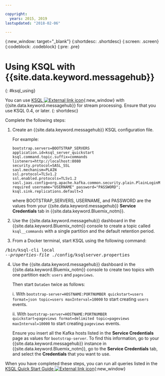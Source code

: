 ```yaml
---

copyright:
  years: 2015, 2019
lastupdated: "2018-02-06"

---
```


{:new_window: target="_blank"}
{:shortdesc: .shortdesc}
{:screen: .screen}
{:codeblock: .codeblock}
{:pre: .pre}

# Using KSQL with {{site.data.keyword.messagehub}}
{: #ksql_using}

You can use [KSQL ![External link icon](../../icons/launch-glyph.svg "External link icon")](https://github.com/confluentinc/ksql){:new_window} with {{site.data.keyword.messagehub}} for stream processing. Ensure that you use KSQL 0.4, or later. 
{: shortdesc}

Complete the following steps:

1. Create an {{site.data.keyword.messagehub}} KSQL configuration file.

    For example:
    ```
    bootstrap.servers=BOOTSTRAP_SERVERS
    application.id=ksql_server_quickstart
    ksql.command.topic.suffix=commands
    listeners=http://localhost:8080
    security.protocol=SASL_SSL
    sasl.mechanism=PLAIN
    ssl.protocol=TLSv1.2
    ssl.enabled.protocols=TLSv1.2
    sasl.jaas.config=org.apache.kafka.common.security.plain.PlainLoginModule required username="USERNAME" password="PASSWORD";
    ksql.sink.replications.default=3
    ```
    where BOOTSTRAP_SERVERS, USERNAME, and PASSWORD are the values from your {{site.data.keyword.messagehub}} **Service Credentials** tab in {{site.data.keyword.Bluemix_notm}}.

2. Use the {{site.data.keyword.messagehub}} dashboard in the {{site.data.keyword.Bluemix_notm}} console to create a topic called <code>ksql__commands</code> with a single partition and the default retention period.
3. From a Docker terminal, start KSQL using the following command:
<pre class="pre">/bin/ksql-cli local 
--<var class="keyword varname">properties-file</var> ./config/ksqlserver.properties
</pre>
4. Use the {{site.data.keyword.messagehub}} dashboard in the {{site.data.keyword.Bluemix_notm}} console to create two topics with one partition each: <code>users</code> and <code>pageviews</code>.

    Then start <code>DataGen</code> twice as follows:
	
    i. With <code>bootstrap-server=HOSTNAME:PORTNUMBER quickstart=users format=json topic=users maxInterval=10000</code> to start creating <code>users</code> events.
	
    ii. With <code>bootstrap-server=HOSTNAME:PORTNUMBER quickstart=pageviews format=delimited topic=pageviews maxInterval=10000</code> to start creating <code>pageviews</code> events.
	
	Ensure you insert all the Kafka hosts listed in the **Service Credentials** page as values for <code>bootstrap-server</code>. To find this information, go to your {{site.data.keyword.messagehub}} instance in {{site.data.keyword.Bluemix_notm}}, go to the **Service Credentials** tab, and select the **Credentials** that you want to use.

When you have completed these steps, you can run all queries listed in the [KSQL Quick Start Guide ![External link icon](../../icons/launch-glyph.svg "External link icon")](https://github.com/confluentinc/ksql/tree/0.1.x/docs/quickstart#create-a-stream-and-table){:new_window}

